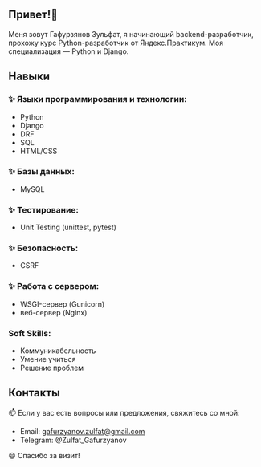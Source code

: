 ## Привет!👋

Меня зовут Гафурзянов Зульфат, я начинающий backend-разработчик, прохожу курс Python-разработчик от Яндекс.Практикум. Моя специализация — Python и Django.

## Навыки

### ✨ Языки программирования и технологии:
   - Python
   - Django
   - DRF
   - SQL
   - HTML/CSS

### ✨ Базы данных:
   - MySQL

### ✨ Тестирование:
   - Unit Testing (unittest, pytest)

### ✨ Безопасность:
   - CSRF

### ✨ Работа с сервером:
   - WSGI-сервер (Gunicorn)
   - веб-сервер (Nginx)

### Soft Skills:
   - Коммуникабельность
   - Умение учиться
   - Решение проблем

## Контакты

   📫 Если у вас есть вопросы или предложения, свяжитесь со мной:

   - Email: gafurzyanov.zulfat@gmail.com
   - Telegram: @Zulfat_Gafurzyanov

   😄 Спасибо за визит!
<!--
**Zulfat-Gafurzyanov/Zulfat-Gafurzyanov** is a ✨ _special_ ✨ repository because its `README.md` (this file) appears on your GitHub profile.

Here are some ideas to get you started:

- 🔭 I’m currently working on ...
- 🌱 I’m currently learning ...
- 👯 I’m looking to collaborate on ...
- 🤔 I’m looking for help with ...
- 💬 Ask me about ...
- 📫 How to reach me: ...
- 😄 Pronouns: ...
- ⚡ Fun fact: ...
-->
